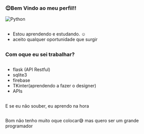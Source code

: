 ###      😊Bem Vindo ao meu perfil!!
![Python](https://img.shields.io/static/v1?label=&message=Python&color=black&style=dark&logo=python)
##
- Estou aprendendo e estudando. ☺
- aceito qualquer oportunidade que surgir
##
### Com oque eu sei trabalhar?
##
- flask (API Restful)
- sqlite3
- firebase
- TKinter(aprendendo a fazer o designer)
- APIs
##
E se eu não souber, eu aprendo na hora
##
Bom não tenho muito oque colocar😅
mas quero ser um grande programador
